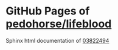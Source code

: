 GitHub Pages of [pedohorse/lifeblood](https://github.com/pedohorse/lifeblood.git)
===
Sphinx html documentation of [03822494](https://github.com/pedohorse/lifeblood/tree/03822494dd6572ddeab62d4429e8b4cbf0d62c81)
